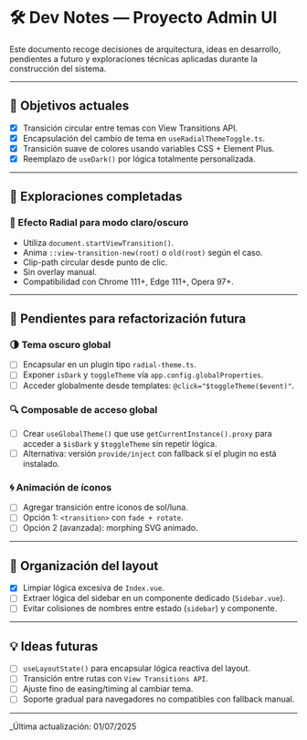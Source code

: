 # 🛠️ Dev Notes — Proyecto Admin UI

Este documento recoge decisiones de arquitectura, ideas en desarrollo, pendientes a futuro y exploraciones técnicas aplicadas durante la construcción del sistema.

---

## 🎯 Objetivos actuales

- [x] Transición circular entre temas con View Transitions API.
- [x] Encapsulación del cambio de tema en `useRadialThemeToggle.ts`.
- [x] Transición suave de colores usando variables CSS + Element Plus.
- [x] Reemplazo de `useDark()` por lógica totalmente personalizada.

---

## 🚀 Exploraciones completadas

### 🔘 Efecto Radial para modo claro/oscuro

- Utiliza `document.startViewTransition()`.
- Anima `::view-transition-new(root)` o `old(root)` según el caso.
- Clip-path circular desde punto de clic.
- Sin overlay manual.
- Compatibilidad con Chrome 111+, Edge 111+, Opera 97+.

---

## 📝 Pendientes para refactorización futura

### 🌗 Tema oscuro global

- [ ] Encapsular en un plugin tipo `radial-theme.ts`.
- [ ] Exponer `isDark` y `toggleTheme` vía `app.config.globalProperties`.
- [ ] Acceder globalmente desde templates: `@click="$toggleTheme($event)"`.

### 🔍 Composable de acceso global

- [ ] Crear `useGlobalTheme()` que use `getCurrentInstance().proxy` para acceder a `$isDark` y `$toggleTheme` sin repetir lógica.
- [ ] Alternativa: versión `provide/inject` con fallback si el plugin no está instalado.

### 🌀 Animación de íconos

- [ ] Agregar transición entre íconos de sol/luna.
- [ ] Opción 1: `<transition>` con `fade + rotate`.
- [ ] Opción 2 (avanzada): morphing SVG animado.

---

## 📁 Organización del layout

- [x] Limpiar lógica excesiva de `Index.vue`.
- [ ] Extraer lógica del sidebar en un componente dedicado (`Sidebar.vue`).
- [ ] Evitar colisiones de nombres entre estado (`sidebar`) y componente.

---

## 💡 Ideas futuras

- [ ] `useLayoutState()` para encapsular lógica reactiva del layout.
- [ ] Transición entre rutas con `View Transitions API`.
- [ ] Ajuste fino de easing/timing al cambiar tema.
- [ ] Soporte gradual para navegadores no compatibles con fallback manual.

---

_Última actualización: 01/07/2025

